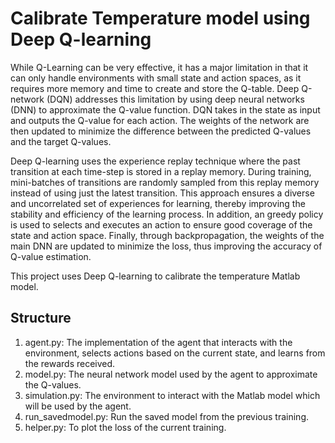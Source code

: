 # Calibrate Temperature model using Deep Q-learning

While Q-Learning can be very effective, it has a major limitation in that it can only handle environments with small state and action spaces, as it requires more memory and time to create and store the Q-table.
Deep Q-network (DQN) addresses this limitation by using deep neural networks (DNN) to approximate the Q-value function. DQN takes in the state as input and outputs the Q-value for each action. The weights of the network are then updated to minimize the difference between the predicted Q-values and the target Q-values.

Deep Q-learning uses the experience replay technique where the past transition at each time-step is stored in a replay memory. During training, mini-batches of transitions are randomly sampled from this replay memory instead of using just the latest transition. This approach ensures a diverse and uncorrelated set of experiences for learning, thereby improving the stability and efficiency of the learning process.
In addition, an greedy policy is used to selects and executes an action to ensure good coverage of the state and action space. Finally, through backpropagation, the weights of the main DNN are updated to minimize the loss, thus improving the accuracy of Q-value estimation.

This project uses Deep Q-learning to calibrate the temperature Matlab model.

## Structure

1. agent.py: The implementation of the agent that interacts with the environment, selects actions based on the current state, and learns from the rewards received.
2. model.py: The neural network model used by the agent to approximate the Q-values.
3. simulation.py: The environment to interact with the Matlab model which will be used by the agent.
4. run_savedmodel.py: Run the saved model from the previous training.
5. helper.py: To plot the loss of the current training.
